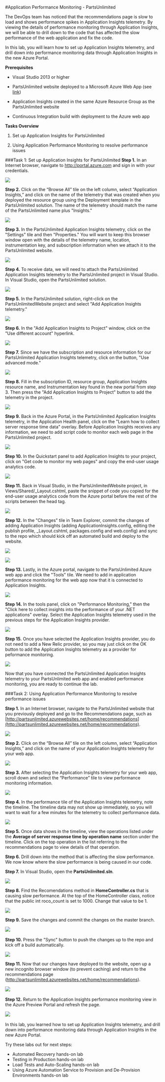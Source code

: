 #Application Performance Monitoring - PartsUnlimited

The DevOps team has noticed that the recommendations page is slow to load and shows performance spikes in Application Insights telemetry. By viewing the details of performance monitoring through Application Insights, we will be able to drill down to the code that has affected the slow performance of the web application and fix the code.

In this lab, you will learn how to set up Application Insights telemetry, and drill down into performance monitoring data through Application Insights in the new Azure Portal.

**Prerequisites**

- Visual Studio 2013 or higher

- PartsUnlimited website deployed to a Microsoft Azure Web App (see [link](https://github.com/Microsoft/PartsUnlimited/blob/aspnet45/docs/Deployment.md))

- Application Insights created in the same Azure Resource Group as the PartsUnlimited website

- Continuous Integration build with deployment to the Azure web app

**Tasks Overview**

1. Set up Application Insights for PartsUnlimited

2. Using Application Performance Monitoring to resolve performance issues

###Task 1: Set up Application Insights for PartsUnlimited
**Step 1.** In an Internet browser, navigate to <http://portal.azure.com> and
sign in with your credentials.

![](<media/prereq-step1.png>)

**Step 2.** Click on the “Browse All” tile on the left column, select
“Application Insights,” and click on the name of the telemetry that was created when you deployed the resource group using the Deployment template in the PartsUnlimited solution. The name of the telemetry should match the name of the PartsUnlimited name plus "Insights."

![](<media/prereq-step2.png>)

**Step 3.** In the PartsUnlimited Application Insights telemetry, click on the "Settings" tile and then "Properties." You will want to keep this browser window open with the details of the telemetry name, location, instrumentation key, and subscription information when we attach it to the PartsUnlimited website. 

![](<media/prereq-step3.png>)

**Step 4.** To receive data, we will need to attach the PartsUnlimited Application Insights telemetry to the PartsUnlimited project in Visual Studio. In Visual Studio, open the PartsUnlimited solution. 

![](<media/prereq-step4.png>)

**Step 5.** In the PartsUnlimited solution, right-click on the PartsUnlimitedWebsite project and select "Add Application Insights telemetry."

![](<media/prereq-step5.png>)

**Step 6.** In the "Add Application Insights to Project" window, click on the "Use different account" hyperlink.

![](<media/prereq-step6.png>)

**Step 7.** Since we have the subscription and resource information for our PartsUnlimited Application Insights telemetry, click on the button, "Use advanced mode." 

![](<media/prereq-step7.png>)

**Step 8.** Fill in the subscription ID, resource group, Application Insights resource name, and Instrumentation key found in the new portal from step 3. Then press the "Add Application Insights to Project" button to add the telemetry in the project. 

![](<media/prereq-step8.png>)


**Step 9.** Back in the Azure Portal, in the PartsUnlimited Application Insights telemetry, in the Application Health panel, click on the "Learn how to collect server response time data" overlay. Before Application Insights receives any information, we need to add script code to monitor each web page in the PartsUnlimited project. 

![](<media/prereq-step9.png>)

**Step 10.** In the Quickstart panel to add Application Insights to your project, click on "Get code to monitor my web pages" and copy the end-user usage analytics code. 

![](<media/prereq-step10.png>)


**Step 11.** Back in Visual Studio, in the PartsUnlimitedWebsite project, in Views/Shared/_Layout.cshtml, paste the snippet of code you copied for the end-user usage analytics code from the Azure portal before the rest of the scripts between the head tag. 

![](<media/prereq-step11.png>)

**Step 12.** In the "Changes" tile in Team Explorer, commit the changes of adding Application Insights (adding ApplicationInsights.config, editing the publish profile, _Layout.cshtml, packages.config and web.config) and sync to the repo which should kick off an automated build and deploy to the website. 

![](<media/prereq-step12a.png>)

![](<media/prereq-step12b.png>)

**Step 13.** Lastly, in the Azure portal, navigate to the PartsUnlimited Azure web app and click the "Tools" tile. We need to add in application performance monitoring for the web app now that it is connected to Application Insights. 

![](<media/prereq-step13.png>)

**Step 14.** In the tools panel, click on "Performance Monitoring," then the "Click here to collect insights into the performance of your .NET applications" overlay. Select the Application Insights telemetry used in the previous steps for the Application Insights provider. 

![](<media/prereq-step14.png>)

**Step 15.** Once you have selected the Application Insights provider, you do not need to add a New Relic provider, so you may just click on the OK button to add the Application Insights telemetry as a provider for peformance monitoring. 

![](<media/prereq-step15.png>)

Now that you have connected the PartsUnlimited Application Insights telemetry to your PartsUnlimited web app and enabled performance monitoring, you are ready to continue the lab. 

###Task 2: Using Application Performance Monitoring to resolve performance issues

**Step 1.** In an Internet browser, navigate to the PartsUnlimited website that you previously deployed and go to the Recommendations page, such as [http://partsunlimited.azurewebsites.net/home/recommendations](http://partsunlimited.azurewebsites.net/home/recommendations). 

![](<media/step1.png>)

**Step 2.** Click on the “Browse All” tile on the left column, select
“Application Insights,” and click on the name of your Application Insights
telemetry for your web app.

![](<media/step2.png>)

**Step 3.** After selecting the Application Insights telemetry for your web app,
scroll down and select the “Performance” tile to view performance monitoring
information.

![](<media/step3.png>)

**Step 4.** In the performance tile of the Application Insights telemetry, note
the timeline. The timeline data may not show up immediately, so you will want to wait for a few minutes for the telemetry to collect performance data. 

![](<media/step4.png>)

**Step 5.** Once data shows in the timeline, view the operations listed under the **Average
of server response time by operation name** section under the timeline. Click on the top operation in the list referring to the recommendations page to view details of that operation.

**Step 6.** Drill down into the method that is affecting the slow performance. We now know where the slow performance is being caused in our code. 

**Step 7.** In Visual Studio, open the **PartsUnlimited.sln**.

![](<media/step7.png>)

**Step 8.** Find the Recomendations method in **HomeController.cs** that is causing slow performance. At the top of the HomeController class, notice that the public int roco_count is set to 1000. Change that value to be 1. 

![](<media/step8.png>)

**Step 9.** Save the changes and commit the changes on the master branch.

![](<media/step9.png>)
 

**Step 10.** Press the "Sync" button to push the changes up to the repo and
kick off a build automatically.

![](<media/step10.png>)

**Step 11.** Now that our changes have deployed to the website, open up a new incognito browser window (to prevent caching) and return to the recommendations page (http://partsunlimited.azurewebsites.net/home/recommendations). 

![](<media/step1.png>) 

**Step 12.** Return to the Application Insights performance monitoring view in the Azure Preview Portal and refresh the page. 

![](<media/step12.png>) 

In this lab, you learned how to set up Application Insights telemetry, and drill down into performance
monitoring data through Application Insights in the new Azure Portal.

Try these labs out for next steps:

- Automated Recovery hands-on lab
- Testing in Production hands-on lab
- Load Tests and Auto-Scaling hands-on lab
- Using Azure Automation Service to Provision and De-Provision Environments hands-on lab